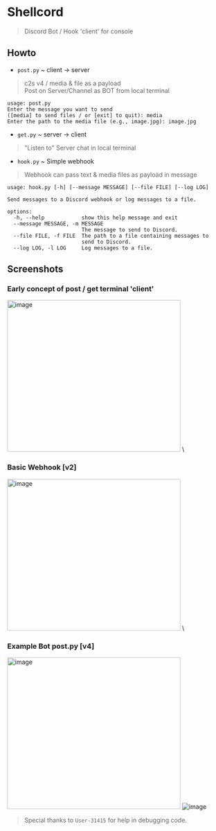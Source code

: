 # Shellcord
> Discord Bot / Hook 'client' for console 

## Howto
- `post.py` ~ client -> server
> c2s v4 / media & file as a payload \
> Post on Server/Channel as BOT from local terminal
```
usage: post.py
Enter the message you want to send 
([media] to send files / or [exit] to quit): media
Enter the path to the media file (e.g., image.jpg): image.jpg
```
- `get.py` ~ server -> client
> "Listen to" Server chat in local terminal
- `hook.py` ~ Simple webhook
> Webhook can pass text & media files as payload in message
```
usage: hook.py [-h] [--message MESSAGE] [--file FILE] [--log LOG]

Send messages to a Discord webhook or log messages to a file.

options:
  -h, --help            show this help message and exit
  --message MESSAGE, -m MESSAGE
                        The message to send to Discord.
  --file FILE, -f FILE  The path to a file containing messages to
                        send to Discord.
  --log LOG, -l LOG     Log messages to a file.
```
## Screenshots
### Early concept of post / get terminal 'client'
<img src="https://i.imgur.com/aysNIkv.png" alt="image" width="400" height="350"> \
### Basic Webhook [v2]
<img src="https://i.imgur.com/CRP6BFt.png" alt="image" width="400" height="350"> \
### Example Bot post.py [v4]
<img src="https://i.imgur.com/IBsTjEj.png" alt="image" width="400" height="350">
<img src="https://i.imgur.com/yzqxb7Y.png" alt="image">

> Special thanks to `User-31415` for help in debugging code.
